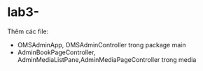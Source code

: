 # lab3-
 
Thêm các file: 
 - OMSAdminApp, OMSAdminController trong package main
 - AdminBookPageController, AdminMediaListPane,AdminMediaPageController trong media

 

 
